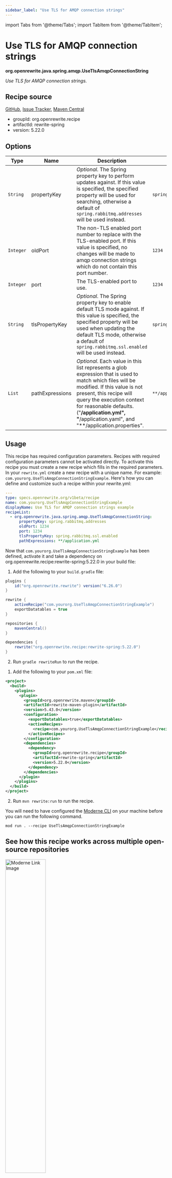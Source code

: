 ```yaml
---
sidebar_label: "Use TLS for AMQP connection strings"
---
```


import Tabs from '@theme/Tabs';
import TabItem from '@theme/TabItem';

# Use TLS for AMQP connection strings

**org.openrewrite.java.spring.amqp.UseTlsAmqpConnectionString**

_Use TLS for AMQP connection strings._

## Recipe source

[GitHub](https://github.com/openrewrite/rewrite-spring/blob/main/src/main/java/org/openrewrite/java/spring/amqp/UseTlsAmqpConnectionString.java), [Issue Tracker](https://github.com/openrewrite/rewrite-spring/issues), [Maven Central](https://central.sonatype.com/artifact/org.openrewrite.recipe/rewrite-spring/5.22.0/jar)

* groupId: org.openrewrite.recipe
* artifactId: rewrite-spring
* version: 5.22.0

## Options

| Type | Name | Description | Example |
| -- | -- | -- | -- |
| `String` | propertyKey | *Optional*. The Spring property key to perform updates against. If this value is specified, the specified property will be used for searching, otherwise a default of `spring.rabbitmq.addresses` will be used instead. | `spring.rabbitmq.addresses` |
| `Integer` | oldPort | The non-TLS enabled port number to replace with the TLS-enabled port. If this value is specified, no changes will be made to amqp connection strings which do not contain this port number.  | `1234` |
| `Integer` | port | The TLS-enabled port to use. | `1234` |
| `String` | tlsPropertyKey | *Optional*. The Spring property key to enable default TLS mode against. If this value is specified, the specified property will be used when updating the default TLS mode, otherwise a default of `spring.rabbitmq.ssl.enabled` will be used instead. | `spring.rabbitmq.ssl.enabled` |
| `List` | pathExpressions | *Optional*. Each value in this list represents a glob expression that is used to match which files will be modified. If this value is not present, this recipe will query the execution context for reasonable defaults. ("**/application.yml", "**/application.yaml", and "**/application.properties". | `**/application.yml` |


## Usage

This recipe has required configuration parameters. Recipes with required configuration parameters cannot be activated directly. To activate this recipe you must create a new recipe which fills in the required parameters. In your `rewrite.yml` create a new recipe with a unique name. For example: `com.yourorg.UseTlsAmqpConnectionStringExample`.
Here's how you can define and customize such a recipe within your rewrite.yml:
```yaml title="rewrite.yml"
---
type: specs.openrewrite.org/v1beta/recipe
name: com.yourorg.UseTlsAmqpConnectionStringExample
displayName: Use TLS for AMQP connection strings example
recipeList:
  - org.openrewrite.java.spring.amqp.UseTlsAmqpConnectionString:
      propertyKey: spring.rabbitmq.addresses
      oldPort: 1234
      port: 1234
      tlsPropertyKey: spring.rabbitmq.ssl.enabled
      pathExpressions: **/application.yml
```

Now that `com.yourorg.UseTlsAmqpConnectionStringExample` has been defined, activate it and take a dependency on org.openrewrite.recipe:rewrite-spring:5.22.0 in your build file:
<Tabs groupId="projectType">
<TabItem value="gradle" label="Gradle">

1. Add the following to your `build.gradle` file:

```groovy title="build.gradle"
plugins {
    id("org.openrewrite.rewrite") version("6.26.0")
}

rewrite {
    activeRecipe("com.yourorg.UseTlsAmqpConnectionStringExample")
    exportDatatables = true
}

repositories {
    mavenCentral()
}

dependencies {
    rewrite("org.openrewrite.recipe:rewrite-spring:5.22.0")
}
```
2. Run `gradle rewriteRun` to run the recipe.
</TabItem>
<TabItem value="maven" label="Maven">

1. Add the following to your `pom.xml` file:

```xml title="pom.xml"
<project>
  <build>
    <plugins>
      <plugin>
        <groupId>org.openrewrite.maven</groupId>
        <artifactId>rewrite-maven-plugin</artifactId>
        <version>5.43.0</version>
        <configuration>
          <exportDatatables>true</exportDatatables>
          <activeRecipes>
            <recipe>com.yourorg.UseTlsAmqpConnectionStringExample</recipe>
          </activeRecipes>
        </configuration>
        <dependencies>
          <dependency>
            <groupId>org.openrewrite.recipe</groupId>
            <artifactId>rewrite-spring</artifactId>
            <version>5.22.0</version>
          </dependency>
        </dependencies>
      </plugin>
    </plugins>
  </build>
</project>
```
2. Run `mvn rewrite:run` to run the recipe.
</TabItem>
<TabItem value="moderne-cli" label="Moderne CLI">

You will need to have configured the [Moderne CLI](https://docs.moderne.io/moderne-cli/cli-intro) on your machine before you can run the following command.

```shell title="shell"
mod run . --recipe UseTlsAmqpConnectionStringExample
```
</TabItem>
</Tabs>

## See how this recipe works across multiple open-source repositories

<a href="https://app.moderne.io/recipes/org.openrewrite.java.spring.amqp.UseTlsAmqpConnectionString">
    <img
    src={require("/static/img/ModerneRecipeButton.png").default}
    alt="Moderne Link Image"
    width="50%"
    />
</a>

The community edition of the Moderne platform enables you to easily run recipes across thousands of open-source repositories.

Please [contact Moderne](https://moderne.io/product) for more information about safely running the recipes on your own codebase in a private SaaS.
## Data Tables

### Source files that had results
**org.openrewrite.table.SourcesFileResults**

_Source files that were modified by the recipe run._

| Column Name | Description |
| ----------- | ----------- |
| Source path before the run | The source path of the file before the run. `null` when a source file was created during the run. |
| Source path after the run | A recipe may modify the source path. This is the path after the run. `null` when a source file was deleted during the run. |
| Parent of the recipe that made changes | In a hierarchical recipe, the parent of the recipe that made a change. Empty if this is the root of a hierarchy or if the recipe is not hierarchical at all. |
| Recipe that made changes | The specific recipe that made a change. |
| Estimated time saving | An estimated effort that a developer to fix manually instead of using this recipe, in unit of seconds. |
| Cycle | The recipe cycle in which the change was made. |

### Source files that errored on a recipe
**org.openrewrite.table.SourcesFileErrors**

_The details of all errors produced by a recipe run._

| Column Name | Description |
| ----------- | ----------- |
| Source path | The file that failed to parse. |
| Recipe that made changes | The specific recipe that made a change. |
| Stack trace | The stack trace of the failure. |

### Recipe performance
**org.openrewrite.table.RecipeRunStats**

_Statistics used in analyzing the performance of recipes._

| Column Name | Description |
| ----------- | ----------- |
| The recipe | The recipe whose stats are being measured both individually and cumulatively. |
| Source file count | The number of source files the recipe ran over. |
| Source file changed count | The number of source files which were changed in the recipe run. Includes files created, deleted, and edited. |
| Cumulative scanning time | The total time spent across the scanning phase of this recipe. |
| 99th percentile scanning time | 99 out of 100 scans completed in this amount of time. |
| Max scanning time | The max time scanning any one source file. |
| Cumulative edit time | The total time spent across the editing phase of this recipe. |
| 99th percentile edit time | 99 out of 100 edits completed in this amount of time. |
| Max edit time | The max time editing any one source file. |


## Contributors
[Shannon Pamperl](mailto:shanman190@gmail.com), [Knut Wannheden](mailto:knut@moderne.io), Kun Li, [Jonathan Schnéider](mailto:jkschneider@gmail.com), [Nate Danner](mailto:nate@moderne.io)
